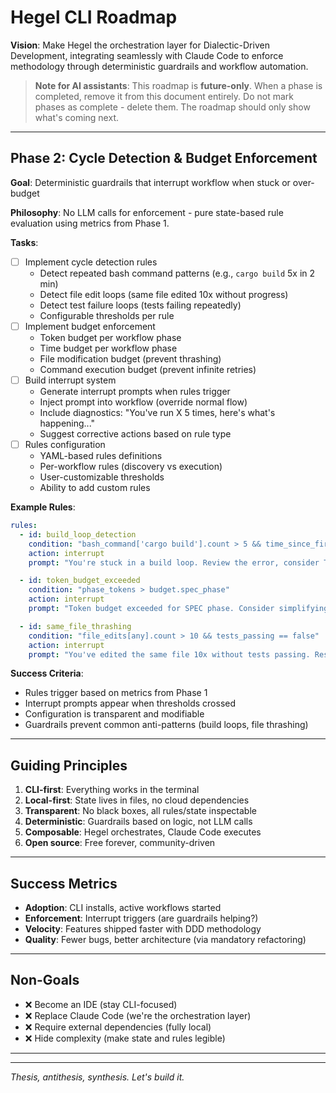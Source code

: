 # Hegel CLI Roadmap

**Vision**: Make Hegel the orchestration layer for Dialectic-Driven Development, integrating seamlessly with Claude Code to enforce methodology through deterministic guardrails and workflow automation.

> **Note for AI assistants**: This roadmap is **future-only**. When a phase is completed, remove it from this document entirely. Do not mark phases as complete - delete them. The roadmap should only show what's coming next.

---

## Phase 2: Cycle Detection & Budget Enforcement

**Goal**: Deterministic guardrails that interrupt workflow when stuck or over-budget

**Philosophy**: No LLM calls for enforcement - pure state-based rule evaluation using metrics from Phase 1.

**Tasks**:
- [ ] Implement cycle detection rules
  - Detect repeated bash command patterns (e.g., `cargo build` 5x in 2 min)
  - Detect file edit loops (same file edited 10x without progress)
  - Detect test failure loops (tests failing repeatedly)
  - Configurable thresholds per rule
- [ ] Implement budget enforcement
  - Token budget per workflow phase
  - Time budget per workflow phase
  - File modification budget (prevent thrashing)
  - Command execution budget (prevent infinite retries)
- [ ] Build interrupt system
  - Generate interrupt prompts when rules trigger
  - Inject prompt into workflow (override normal flow)
  - Include diagnostics: "You've run X 5 times, here's what's happening..."
  - Suggest corrective actions based on rule type
- [ ] Rules configuration
  - YAML-based rules definitions
  - Per-workflow rules (discovery vs execution)
  - User-customizable thresholds
  - Ability to add custom rules

**Example Rules**:
```yaml
rules:
  - id: build_loop_detection
    condition: "bash_command['cargo build'].count > 5 && time_since_first < 120"
    action: interrupt
    prompt: "You're stuck in a build loop. Review the error, consider TDD."

  - id: token_budget_exceeded
    condition: "phase_tokens > budget.spec_phase"
    action: interrupt
    prompt: "Token budget exceeded for SPEC phase. Consider simplifying scope."

  - id: same_file_thrashing
    condition: "file_edits[any].count > 10 && tests_passing == false"
    action: interrupt
    prompt: "You've edited the same file 10x without tests passing. Reset to TDD."
```

**Success Criteria**:
- Rules trigger based on metrics from Phase 1
- Interrupt prompts appear when thresholds crossed
- Configuration is transparent and modifiable
- Guardrails prevent common anti-patterns (build loops, file thrashing)

---

## Guiding Principles

1. **CLI-first**: Everything works in the terminal
2. **Local-first**: State lives in files, no cloud dependencies
3. **Transparent**: No black boxes, all rules/state inspectable
4. **Deterministic**: Guardrails based on logic, not LLM calls
5. **Composable**: Hegel orchestrates, Claude Code executes
6. **Open source**: Free forever, community-driven

---

## Success Metrics

- **Adoption**: CLI installs, active workflows started
- **Enforcement**: Interrupt triggers (are guardrails helping?)
- **Velocity**: Features shipped faster with DDD methodology
- **Quality**: Fewer bugs, better architecture (via mandatory refactoring)

---

## Non-Goals

- ❌ Become an IDE (stay CLI-focused)
- ❌ Replace Claude Code (we're the orchestration layer)
- ❌ Require external dependencies (fully local)
- ❌ Hide complexity (make state and rules legible)

---

---

*Thesis, antithesis, synthesis. Let's build it.*

